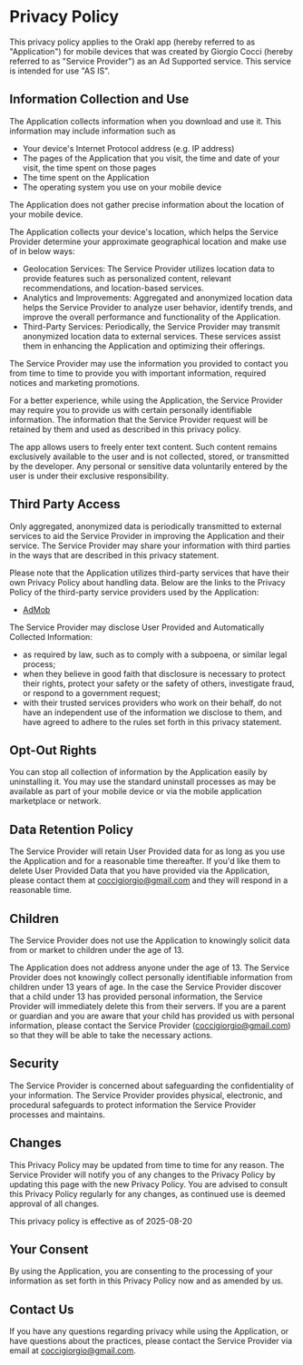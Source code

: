 # Privacy Policy

This privacy policy applies to the Orakl app (hereby referred to as "Application") for mobile devices that was created by Giorgio Cocci (hereby referred to as "Service Provider") as an Ad Supported service. This service is intended for use "AS IS".

## Information Collection and Use

The Application collects information when you download and use it. This information may include information such as

* Your device's Internet Protocol address (e.g. IP address)
* The pages of the Application that you visit, the time and date of your visit, the time spent on those pages
* The time spent on the Application
* The operating system you use on your mobile device

The Application does not gather precise information about the location of your mobile device.

The Application collects your device's location, which helps the Service Provider determine your approximate geographical location and make use of in below ways:

* Geolocation Services: The Service Provider utilizes location data to provide features such as personalized content, relevant recommendations, and location-based services.
* Analytics and Improvements: Aggregated and anonymized location data helps the Service Provider to analyze user behavior, identify trends, and improve the overall performance and functionality of the Application.
* Third-Party Services: Periodically, the Service Provider may transmit anonymized location data to external services. These services assist them in enhancing the Application and optimizing their offerings.

The Service Provider may use the information you provided to contact you from time to time to provide you with important information, required notices and marketing promotions.

For a better experience, while using the Application, the Service Provider may require you to provide us with certain personally identifiable information. The information that the Service Provider request will be retained by them and used as described in this privacy policy.

The app allows users to freely enter text content. Such content remains exclusively available to the user and is not collected, stored, or transmitted by the developer. Any personal or sensitive data voluntarily entered by the user is under their exclusive responsibility.

## Third Party Access

Only aggregated, anonymized data is periodically transmitted to external services to aid the Service Provider in improving the Application and their service. The Service Provider may share your information with third parties in the ways that are described in this privacy statement.

Please note that the Application utilizes third-party services that have their own Privacy Policy about handling data. Below are the links to the Privacy Policy of the third-party service providers used by the Application:

* [AdMob](https://support.google.com/admob/answer/6128543?hl=en)

The Service Provider may disclose User Provided and Automatically Collected Information:

* as required by law, such as to comply with a subpoena, or similar legal process;
* when they believe in good faith that disclosure is necessary to protect their rights, protect your safety or the safety of others, investigate fraud, or respond to a government request;
* with their trusted services providers who work on their behalf, do not have an independent use of the information we disclose to them, and have agreed to adhere to the rules set forth in this privacy statement.

## Opt-Out Rights

You can stop all collection of information by the Application easily by uninstalling it. You may use the standard uninstall processes as may be available as part of your mobile device or via the mobile application marketplace or network.

## Data Retention Policy

The Service Provider will retain User Provided data for as long as you use the Application and for a reasonable time thereafter. If you'd like them to delete User Provided Data that you have provided via the Application, please contact them at <coccigiorgio@gmail.com> and they will respond in a reasonable time.

## Children

The Service Provider does not use the Application to knowingly solicit data from or market to children under the age of 13.

The Application does not address anyone under the age of 13. The Service Provider does not knowingly collect personally identifiable information from children under 13 years of age. In the case the Service Provider discover that a child under 13 has provided personal information, the Service Provider will immediately delete this from their servers. If you are a parent or guardian and you are aware that your child has provided us with personal information, please contact the Service Provider (<coccigiorgio@gmail.com>) so that they will be able to take the necessary actions.

## Security

The Service Provider is concerned about safeguarding the confidentiality of your information. The Service Provider provides physical, electronic, and procedural safeguards to protect information the Service Provider processes and maintains.

## Changes

This Privacy Policy may be updated from time to time for any reason. The Service Provider will notify you of any changes to the Privacy Policy by updating this page with the new Privacy Policy. You are advised to consult this Privacy Policy regularly for any changes, as continued use is deemed approval of all changes.

This privacy policy is effective as of 2025-08-20

## Your Consent

By using the Application, you are consenting to the processing of your information as set forth in this Privacy Policy now and as amended by us.

## Contact Us

If you have any questions regarding privacy while using the Application, or have questions about the practices, please contact the Service Provider via email at <coccigiorgio@gmail.com>.